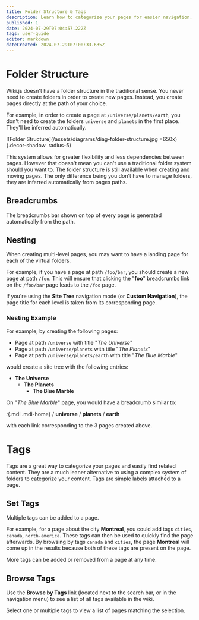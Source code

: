 ```yaml
---
title: Folder Structure & Tags
description: Learn how to categorize your pages for easier navigation.
published: 1
date: 2024-07-29T07:04:57.222Z
tags: user-guide
editor: markdown
dateCreated: 2024-07-29T07:00:33.635Z
---
```


# Folder Structure

Wiki.js doesn't have a folder structure in the traditional sense. You never need to create folders in order to create new pages. Instead, you create pages directly at the path of your choice.

For example, in order to create a page at `/universe/planets/earth`, you don't need to create the folders `universe` and `planets` in the first place. They'll be inferred automatically.

![Folder Structure](/assets/diagrams/diag-folder-structure.jpg =650x){.decor-shadow .radius-5}

This system allows for greater flexibility and less dependencies between pages. However that doesn't mean you can't use a traditional folder system should you want to. The folder structure is still available when creating and moving pages. The only difference being you don't have to manage folders, they are inferred automatically from pages paths.

## Breadcrumbs

The breadcrumbs bar shown on top of every page is generated automatically from the path.

## Nesting

When creating multi-level pages, you may want to have a landing page for each of the virtual folders.

For example, if you have a page at path `/foo/bar`, you should create a new page at path `/foo`. This will ensure that clicking the "**foo**" breadcrumbs link on the `/foo/bar` page leads to the `/foo` page.

If you're using the **Site Tree** navigation mode (or **Custom Navigation**), the page title for each level is taken from its corresponding page.

### Nesting Example

For example, by creating the following pages:

- Page at path `/universe` with title "*The Universe*"
- Page at path `/universe/planets` with title "*The Planets*"
- Page at path `/universe/planets/earth` with title "*The Blue Marble*"

would create a site tree with the following entries:
- **The Universe**
	- **The Planets**
  		- **The Blue Marble**
      
On "*The Blue Marble*" page, you would have a breadcrumb similar to:

*:*{.mdi .mdi-home} / **universe** / **planets** / **earth**

with each link corresponding to the 3 pages created above.

# Tags

Tags are a great way to categorize your pages and easily find related content. They are a much leaner alternative to using a complex system of folders to categorize your content. Tags are simple labels attached to a page.

## Set Tags

Multiple tags can be added to a page.

For example, for a page about the city **Montreal**, you could add tags `cities`, `canada`, `north-america`. These tags can then be used to quickly find the page afterwards. By browsing by tags `canada` and `cities`, the page **Montreal** will come up in the results because both of these tags are present on the page.

More tags can be added or removed from a page at any time.

## Browse Tags

Use the **Browse by Tags** link (located next to the search bar, or in the navigation menu) to see a list of all tags available in the wiki.

Select one or multiple tags to view a list of pages matching the selection.